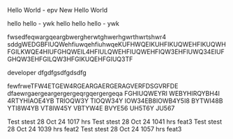 Hello World - epv
New Hello World

hello hello - ywk
hello hello hello - ywk

fwsedfeqwargqeargbwergherwtghwerhgwrthwrtshwr4
sddgWEDGBFIUQWehfiuwqehfiuhwqeKUFHWQEIKUHFIKUQWEHFIKUQWHFGILKWQE4HIUFGHQWEIL4HFIULQWEHFIUQWEHFIQW3EHFIUWQ34EIUFGHQW3EHFGILQW3HFGIKUQEHFGIUQ3TF

developer
dfgdfgsdfgdsdfg

fewfrweTFW4ETGEW4RGEARGAERGERAGVERFDSGVRFDE
dfaewrgaergeargergergeqrgqergergeqa
FGHIUQWEYRI WEBYHIRQYBH4I 4RTYHIAOE4YB TRIOQW3Y TIOQW34Y IOW34EB8IOWB4Y5I8 BYTWI48B YTI8W4YB VT8IW45Y VBTYW4E BVYE56  UH5T6Y JU567

Test stest 28 Oct 24 1017 hrs
Test stest 28 Oct 24 1041 hrs feat3
Test stest 28 Oct 24 1039 hrs feat2
Test stest 28 Oct 24 1057 hrs feat3



